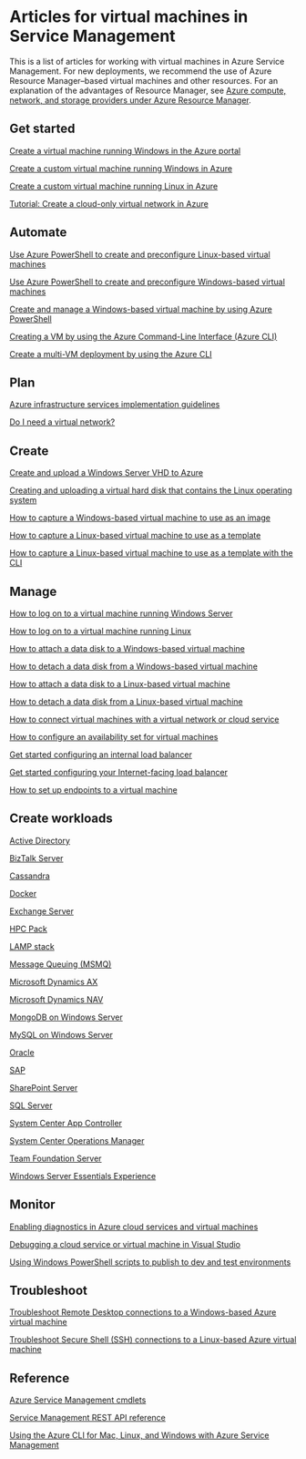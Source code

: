 <properties
	pageTitle="Articles for Virtual Machines in Service Management | Windows Azure"
	description="This article lists resources to help you create and manage virtual machines in Azure Service Management."
	services="virtual-machines"
	documentationCenter=""
	authors="dlepow"
	manager="timlt"
	editor=""
	tags="azure-service-management"/>

<tags
	ms.service="virtual-machines"
	ms.date="07/28/2015"
	wacn.date=""/>

# Articles for virtual machines in Service Management
This is a list of articles for working with virtual machines in Azure Service Management. For new deployments, we recommend the use of Azure Resource Manager–based virtual machines and other resources. For an explanation of the advantages of Resource Manager, see [Azure compute, network, and storage providers under Azure Resource Manager](/documentation/articles/virtual-machines-azurerm-versus-azuresm).

## Get started

[Create a virtual machine running Windows in the Azure portal](/documentation/articles/virtual-machines-windows-tutorial-classic-portal)

[Create a custom virtual machine running Windows in Azure](/documentation/articles/virtual-machines-windows-create-custom)

[Create a custom virtual machine running Linux in Azure](/documentation/articles/virtual-machines-linux-create-custom)

[Tutorial: Create a cloud-only virtual network in Azure](/documentation/articles/create-virtual-network)

## Automate

[Use Azure PowerShell to create and preconfigure Linux-based virtual machines](/documentation/articles/virtual-machines-ps-create-preconfigure-linux-vms)

[Use Azure PowerShell to create and preconfigure Windows-based virtual machines](/documentation/articles/virtual-machines-ps-create-preconfigure-windows-vms)

[Create and manage a Windows-based virtual machine by using Azure PowerShell](/documentation/articles/virtual-machines-create-windows-powershell-service-manager)

[Creating a VM by using the Azure Command-Line Interface (Azure CLI)](/documentation/articles/virtual-machines-xplat-getting-started)

[Create a multi-VM deployment by using the Azure CLI](/documentation/articles/virtual-machines-create-multi-vm-deployment-xplat-cli)

## Plan

[Azure infrastructure services implementation guidelines](/documentation/articles/virtual-machines-infrastructure-services-implementation-guidelines)

[Do I need a virtual network?](https://msdn.microsoft.com/zh-cn/library/azure/jj156007.aspx)

## Create

[Create and upload a Windows Server VHD to Azure](/documentation/articles/virtual-machines-create-upload-vhd-windows-server)

[Creating and uploading a virtual hard disk that contains the Linux operating system](/documentation/articles/virtual-machines-linux-create-upload-vhd)

[How to capture a Windows-based virtual machine to use as an image](/documentation/articles/virtual-machines-capture-image-windows-server)


[How to capture a Linux-based virtual machine to use as a template](/documentation/articles/virtual-machines-linux-capture-image)

[How to capture a Linux-based virtual machine to use as a template with the CLI](/documentation/articles/virtual-machines-vm-capture-image-cli)


## Manage

[How to log on to a virtual machine running Windows Server](/documentation/articles/virtual-machines-log-on-windows-server)

[How to log on to a virtual machine running Linux](/documentation/articles/virtual-machines-linux-how-to-log-on)

[How to attach a data disk to a Windows-based virtual machine](/documentation/articles/storage-windows-attach-disk)

[How to detach a data disk from a Windows-based virtual machine](/documentation/articles/storage-windows-detach-disk)

[How to attach a data disk to a Linux-based virtual machine](/documentation/articles/virtual-machines-linux-how-to-attach-disk)

[How to detach a data disk from a Linux-based virtual machine](/documentation/articles/virtual-machines-linux-how-to-detach-disk)

[How to connect virtual machines with a virtual network or cloud service](/documentation/articles/cloud-services-connect-virtual-machine)

[How to configure an availability set for virtual machines](/documentation/articles/virtual-machines-how-to-configure-availability)

[Get started configuring an internal load balancer](/documentation/articles/load-balancer-internal-getstarted)

[Get started configuring your Internet-facing load balancer](/documentation/articles/load-balancer-internet-getstarted)

[How to set up endpoints to a virtual machine](/documentation/articles/virtual-machines-set-up-endpoints)

## Create workloads

[Active Directory](https://msdn.microsoft.com/zh-cn/library/azure/jj156090.aspx)

[BizTalk Server](https://msdn.microsoft.com/zh-cn/library/azure/jj248689)

[Cassandra](/documentation/articles/virtual-machines-linux-nodejs-running-cassandra)

[Docker](/documentation/articles/virtual-machines-docker-with-xplat-cli)

[Exchange Server](https://technet.microsoft.com/zh-cn/library/jj619301.aspx)

[HPC Pack](https://msdn.microsoft.com/zh-cn/library/azure/dn518135.aspx)

[LAMP stack](/documentation/articles/virtual-machines-linux-install-lamp-stack)

[Message Queuing (MSMQ)](https://msdn.microsoft.com/zh-cn/library/azure/dn529082.aspx)

[Microsoft Dynamics AX](https://technet.microsoft.com/zh-cn/library/dn741581.aspx)

[Microsoft Dynamics NAV](https://msdn.microsoft.com/zh-cn/library/azure/dn168977.aspx)

[MongoDB on Windows Server](/documentation/articles/virtual-machines-install-mongodb-windows-server)

[MySQL on Windows Server](/documentation/articles/virtual-machines-mysql-windows-server-2008r2)

[Oracle](/documentation/articles/virtual-machines-oracle-azure-virtual-machines)

[SAP](https://msdn.microsoft.com/zh-cn/library/azure/dn745892.aspx)

[SharePoint Server](/documentation/articles/virtual-machines-workload-intranet-sharepoint-farm)

[SQL Server](/documentation/articles/virtual-machines-sql-server-infrastructure-services)

[System Center App Controller](https://technet.microsoft.com/zh-cn/library/dn249764.aspx)

[System Center Operations Manager](https://technet.microsoft.com/zh-cn/library/dn249696.aspx#BKMK_Azure)

[Team Foundation Server](https://msdn.microsoft.com/zh-cn/library/azure/dn769056.aspx)

[Windows Server Essentials Experience](https://msdn.microsoft.com/zh-cn/library/azure/dn520827.aspx)

## Monitor

[Enabling diagnostics in Azure cloud services and virtual machines](/documentation/articles/cloud-services-dotnet-diagnostics)

[Debugging a cloud service or virtual machine in Visual Studio](https://msdn.microsoft.com/zh-cn/library/azure/ff683670.aspx)

[Using Windows PowerShell scripts to publish to dev and test environments](https://msdn.microsoft.com/zh-cn/library/azure/dn642480.aspx)

## Troubleshoot

[Troubleshoot Remote Desktop connections to a Windows-based Azure virtual machine](/documentation/articles/virtual-machines-troubleshoot-remote-desktop-connections)

[Troubleshoot Secure Shell (SSH) connections to a Linux-based Azure virtual machine](/documentation/articles/virtual-machines-troubleshoot-ssh-connections)

## Reference

[Azure Service Management cmdlets](https://msdn.microsoft.com/zh-cn/library/azure/dn708504.aspx)

[Service Management REST API reference](https://msdn.microsoft.com/zh-cn/library/azure/ee460799.aspx)

[Using the Azure CLI for Mac, Linux, and Windows with Azure Service Management](/documentation/articles/virtual-machines-command-line-tools)
